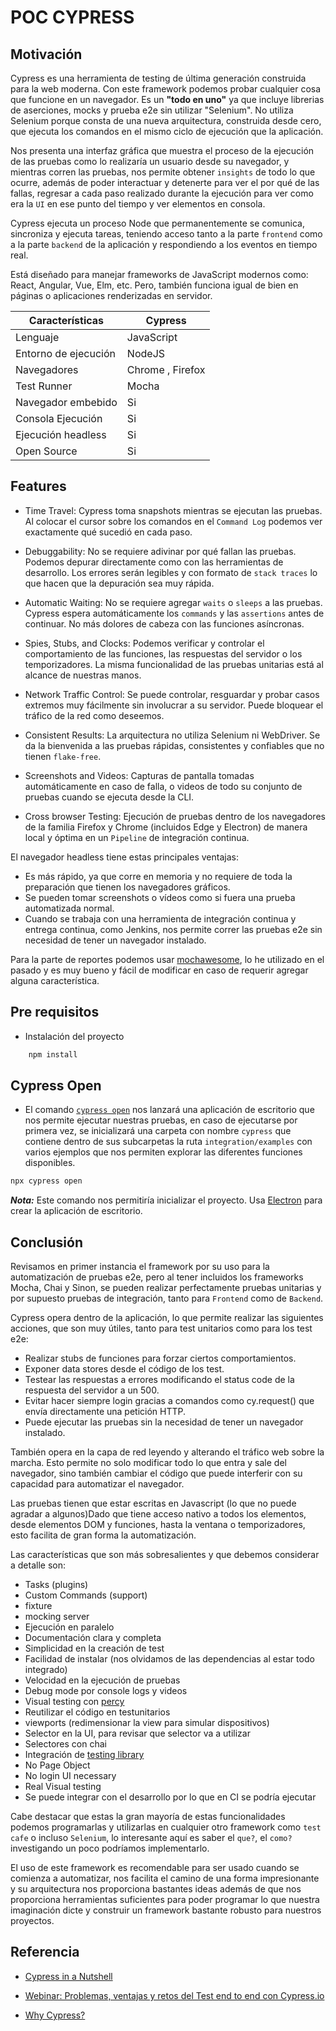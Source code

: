 # POC CYPRESS

## Motivación

Cypress es una herramienta de testing de última generación construida para la web moderna. Con este framework podemos probar cualquier cosa que funcione en un navegador. Es un **"todo en uno"** ya que incluye librerias de aserciones, mocks y prueba e2e sin utilizar "Selenium". No utiliza Selenium porque consta de una nueva arquitectura, construida desde cero, que ejecuta los comandos en el mismo ciclo de ejecución que la aplicación.

Nos presenta una interfaz gráfica que muestra el proceso de la ejecución de las pruebas como lo realizaría un usuario desde su navegador, y mientras corren las pruebas, nos permite obtener `insights` de todo lo que ocurre, además de poder interactuar y detenerte para ver el por qué de las fallas, regresar a cada paso realizado durante la ejecución para ver como era la `UI` en ese punto del tiempo y ver elementos en consola.

Cypress ejecuta un proceso Node que permanentemente se comunica, sincroniza y ejecuta tareas, teniendo acceso tanto a la parte `frontend` como a la parte `backend` de la aplicación y respondiendo a los eventos en tiempo real.

Está diseñado para manejar frameworks de JavaScript modernos como: React, Angular, Vue, Elm, etc. Pero, también funciona igual de bien en páginas o aplicaciones renderizadas en servidor.

|  Características	| Cypress 	|
|-	|-	|
| Lenguaje 	    | JavaScript 	|
|Entorno de ejecución| NodeJS|
| Navegadores   | Chrome , Firefox    	|
| Test Runner   | Mocha         |   
| Navegador embebido | Si|
|Consola Ejecución| Si|
|Ejecución headless| Si|
|Open Source|Si|


## Features

* Time Travel: Cypress toma snapshots mientras se ejecutan las pruebas. Al colocar el cursor sobre los comandos en el `Command Log` podemos ver exactamente qué sucedió en cada paso.

* Debuggability: No se requiere adivinar por qué fallan las pruebas. Podemos depurar directamente como con las herramientas de desarrollo. Los errores serán legibles y con formato de `stack traces` lo que hacen que la depuración sea muy rápida.

* Automatic Waiting: No se requiere agregar `waits` o `sleeps` a las pruebas. Cypress espera automáticamente los `commands` y las `assertions` antes de continuar. No más dolores de cabeza con las funciones asíncronas.

* Spies, Stubs, and Clocks: Podemos verificar y controlar el comportamiento de las funciones, las respuestas del servidor o los temporizadores. La misma funcionalidad de las pruebas unitarias está al alcance de nuestras manos.

* Network Traffic Control: Se puede controlar, resguardar y probar casos extremos muy fácilmente sin involucrar a su servidor. Puede bloquear el tráfico de la red como deseemos.

* Consistent Results: La arquitectura no utiliza Selenium ni WebDriver. Se da la bienvenida a las pruebas rápidas, consistentes y confiables que no tienen `flake-free`.

* Screenshots and Videos: Capturas de pantalla tomadas automáticamente en caso de falla, o videos de todo su conjunto de pruebas cuando se ejecuta desde la CLI.

* Cross browser Testing: Ejecución de pruebas dentro de los navegadores de la familia Firefox y Chrome (incluidos Edge y Electron) de manera local y óptima en un `Pipeline` de integración continua.

El navegador headless tiene estas principales ventajas:

* Es más rápido, ya que corre en memoria y no requiere de toda la preparación que tienen los navegadores gráficos.
* Se pueden tomar screenshots o vídeos como si fuera una prueba automatizada normal.
* Cuando se trabaja con una herramienta de integración continua y entrega continua, como Jenkins, nos permite correr las pruebas e2e sin necesidad de tener un navegador instalado.

Para la parte de reportes podemos usar [mochawesome](https://github.com/adamgruber/mochawesome), lo he utilizado en el pasado y es muy bueno y fácil de modificar en caso de requerir agregar alguna característica.

## Pre requisitos

* Instalación del proyecto

```bash
    npm install
```


## Cypress Open

* El comando [`cypress open`](https://docs.cypress.io/guides/guides/command-line.html#cypress-open) nos lanzará una aplicación de escritorio que nos permite ejecutar nuestras pruebas, en caso de ejecutarse por primera vez, se inicializará una carpeta con nombre `cypress` que contiene dentro de sus subcarpetas la ruta `integration/examples` con varios ejemplos que nos permiten explorar las diferentes funciones disponibles.

```bash
npx cypress open
```

***Nota:*** Este comando nos permitiría inicializar el proyecto. Usa [Electron](https://www.electronjs.org/) para crear la aplicación de escritorio.


## Conclusión

Revisamos en primer instancia el framework por su uso para la automatización de pruebas e2e, pero al tener incluidos los frameworks Mocha, Chai y Sinon, se pueden realizar perfectamente pruebas unitarias y por supuesto pruebas de integración, tanto para `Frontend` como de `Backend`.

Cypress opera dentro de la aplicación, lo que permite realizar las siguientes acciones, que son muy útiles, tanto para test unitarios como para los test e2e:

* Realizar stubs de funciones para forzar ciertos comportamientos.
* Exponer data stores desde el código de los test.
* Testear las respuestas a errores modificando el status code de la respuesta del servidor a un 500.
* Evitar hacer siempre login gracias a comandos como cy.request() que envía directamente una petición HTTP.
* Puede ejecutar las pruebas sin la necesidad de tener un navegador instalado.

También opera en la capa de red leyendo y alterando el tráfico web sobre la marcha. Esto permite no solo modificar todo lo que entra y sale del navegador, sino también cambiar el código que puede interferir con su capacidad para automatizar el navegador.

Las pruebas tienen que estar escritas en Javascript (lo que no puede agradar a algunos)Dado que tiene acceso nativo a todos los elementos, desde elementos DOM y funciones, hasta la ventana o temporizadores, esto facilita de gran forma la automatización. 

Las características que son más sobresalientes y que debemos considerar a detalle son:

* Tasks (plugins)
* Custom Commands (support)
* fixture
* mocking server
* Ejecución en paralelo
* Documentación clara y completa
* Simplicidad en la creación de test
* Facilidad de instalar (nos olvidamos de las dependencias al estar todo integrado)
* Velocidad en la ejecución de pruebas
* Debug mode por console logs y videos
* Visual testing con [percy](https://docs.percy.io/docs/getting-started)
* Reutilizar el código en testunitarios
* viewports (redimensionar la view para simular dispositivos)
* Selector en la UI, para revisar que selector va a utilizar
* Selectores con chai
* Integración de [testing library](https://testing-library.com/docs/cypress-testing-library/intro/#docsNav)
* No Page Object
* No login UI necessary
* Real Visual testing
* Se puede integrar con el desarrollo por lo que en CI se podría ejecutar

Cabe destacar que estas la gran mayoría de estas funcionalidades podemos programarlas y utilizarlas en cualquier otro framework como `test cafe` o incluso `Selenium`, lo interesante aquí es saber el `que?`, el `como?` investigando un poco podríamos implementarlo.

El uso de este framework es recomendable para ser usado cuando se comienza a automatizar, nos facilita el camino de una forma impresionante y su arquitectura nos proporciona bastantes ideas además de que nos proporciona herramientas suficientes para poder programar lo que nuestra imaginación dicte y construir un framework bastante robusto para nuestros proyectos.

## Referencia

* [Cypress in a Nutshell](https://www.youtube.com/watch?v=LcGHiFnBh3Y)

* [Webinar: Problemas, ventajas y retos del Test end to end con Cypress.io](https://www.youtube.com/watch?v=rA_1fPa38Tg)
* [Why Cypress?](https://docs.cypress.io/)
